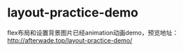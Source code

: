 # layout-practice-demo
flex布局和设置背景图片已经animation动画demo，预览地址：http://afterwade.top/layout-practice-demo/

